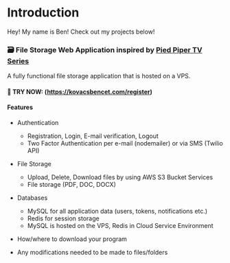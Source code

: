 # Introduction

Hey! My name is Ben! Check out my projects below!

### 🗃️ File Storage Web Application inspired by [Pied Piper TV Series](https://www.imdb.com/title/tt2575988/)

A fully functional file storage application that is hosted on a VPS.

#### 🔗 TRY NOW: (https://kovacsbencet.com/register)

#### Features

* Authentication
    * Registration, Login, E-mail verification, Logout 
    * Two Factor Authentication per e-mail (nodemailer) or via SMS (Twilio API)

* File Storage
    * Upload, Delete, Download files by using AWS S3 Bucket Services
    * File storage (PDF, DOC, DOCX)
  
* Databases
    * MySQL for all application data (users, tokens, notifications etc.)
    * Redis for session storage
    * MySQL is hosted on the VPS, Redis in Cloud Service Environment

* How/where to download your program
* Any modifications needed to be made to files/folders
